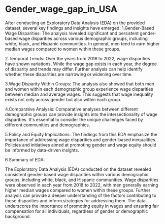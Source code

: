 # Gender_wage_gap_in_USA

After conducting an Exploratory Data Analysis (EDA) on the provided dataset, several key findings and insights have emerged:
1.Gender-Based Wage Disparities: The analysis revealed significant and persistent gender-based wage disparities across various demographic groups, including white, black, and Hispanic communities. In general, men tend to earn higher median wages compared to women within these groups.

2.Temporal Trends: Over the years from 2018 to 2022, wage disparities have shown variations. While the wage gap exists in each year, the degree of disparity and trends may differ. Further analysis can help identify whether these disparities are narrowing or widening over time.

3.Wage Disparity Within Groups: The analysis also showed that both men and women within each demographic group experience wage disparities between median and average wages. This suggests that wage inequality exists not only across gender but also within each group.

4.Comparative Analysis: Comparative analyses between different demographic groups can provide insights into the intersectionality of wage disparities. It's essential to consider the unique challenges faced by different communities and demographics.

5.Policy and Equity Implications: The findings from this EDA emphasize the importance of addressing wage disparities and gender-based inequalities. Policies and initiatives aimed at promoting gender and wage equity should be informed by data-driven insights.

6.Summary of EDA:

The Exploratory Data Analysis (EDA) conducted on the dataset revealed consistent gender-based wage disparities within various demographic groups, including white, black, and Hispanic communities. Wage disparities were observed in each year from 2018 to 2022, with men generally earning higher median wages compared to women within these groups. Further analysis can provide a deeper understanding of the factors contributing to these disparities and inform strategies for addressing them. The data underscores the importance of promoting equity in wages and ensuring fair compensation for all individuals, regardless of gender or demographic background.
